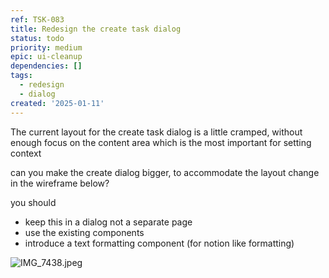 ```yaml
---
ref: TSK-083
title: Redesign the create task dialog
status: todo
priority: medium
epic: ui-cleanup
dependencies: []
tags:
  - redesign
  - dialog
created: '2025-01-11'
---
```

The current layout for the create task dialog is a little cramped, without enough focus on the content area which is the most important for setting context

can you make the create dialog bigger, to accommodate the layout change in the wireframe below?

you should

- keep this in a dialog not a separate page
- use the existing components
- introduce a text formatting component (for notion like formatting)



![IMG_7438.jpeg](/task-images/1736593065571-IMG_7438.jpeg)

